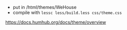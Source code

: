* put in /html/themes/WeHouse
* compile with `lessc less/build.less css/theme.css`

https://docs.humhub.org/docs/theme/overview
